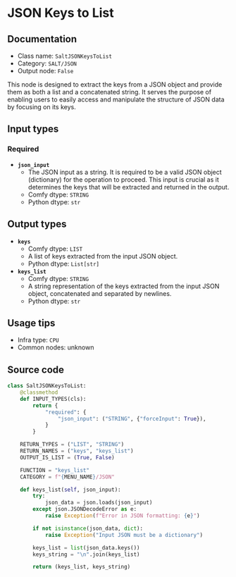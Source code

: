 # JSON Keys to List
## Documentation
- Class name: `SaltJSONKeysToList`
- Category: `SALT/JSON`
- Output node: `False`

This node is designed to extract the keys from a JSON object and provide them as both a list and a concatenated string. It serves the purpose of enabling users to easily access and manipulate the structure of JSON data by focusing on its keys.
## Input types
### Required
- **`json_input`**
    - The JSON input as a string. It is required to be a valid JSON object (dictionary) for the operation to proceed. This input is crucial as it determines the keys that will be extracted and returned in the output.
    - Comfy dtype: `STRING`
    - Python dtype: `str`
## Output types
- **`keys`**
    - Comfy dtype: `LIST`
    - A list of keys extracted from the input JSON object.
    - Python dtype: `List[str]`
- **`keys_list`**
    - Comfy dtype: `STRING`
    - A string representation of the keys extracted from the input JSON object, concatenated and separated by newlines.
    - Python dtype: `str`
## Usage tips
- Infra type: `CPU`
- Common nodes: unknown


## Source code
```python
class SaltJSONKeysToList:
    @classmethod
    def INPUT_TYPES(cls):
        return {
            "required": {
                "json_input": ("STRING", {"forceInput": True}),
            }
        }

    RETURN_TYPES = ("LIST", "STRING")
    RETURN_NAMES = ("keys", "keys_list")
    OUTPUT_IS_LIST = (True, False)

    FUNCTION = "keys_list"
    CATEGORY = f"{MENU_NAME}/JSON"

    def keys_list(self, json_input):
        try:
            json_data = json.loads(json_input)
        except json.JSONDecodeError as e:
            raise Exception(f"Error in JSON formatting: {e}")

        if not isinstance(json_data, dict):
            raise Exception("Input JSON must be a dictionary")

        keys_list = list(json_data.keys())
        keys_string = "\n".join(keys_list)

        return (keys_list, keys_string)

```
